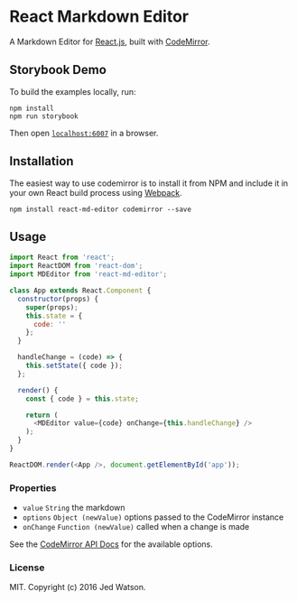 # React Markdown Editor

A Markdown Editor for [React.js](http://facebook.github.io/react), built with [CodeMirror](https://codemirror.net).


## Storybook Demo

To build the examples locally, run:

```
npm install
npm run storybook
```

Then open [`localhost:6007`](http://localhost:6007) in a browser.


## Installation

The easiest way to use codemirror is to install it from NPM and include it in your own React build process using [Webpack](http://webpack.github.io/).

```
npm install react-md-editor codemirror --save
```


## Usage

```js
import React from 'react';
import ReactDOM from 'react-dom';
import MDEditor from 'react-md-editor';

class App extends React.Component {
  constructor(props) {
    super(props);
    this.state = {
      code: ''
    };
  }

  handleChange = (code) => {
    this.setState({ code });
  };

  render() {
    const { code } = this.state;

    return (
      <MDEditor value={code} onChange={this.handleChange} />
    );
  }
}

ReactDOM.render(<App />, document.getElementById('app'));
```

### Properties

* `value` `String` the markdown
* `options` `Object (newValue)` options passed to the CodeMirror instance
* `onChange` `Function (newValue)` called when a change is made

See the [CodeMirror API Docs](https://codemirror.net/doc/manual.html#api) for the available options.

### License

MIT. Copyright (c) 2016 Jed Watson.
